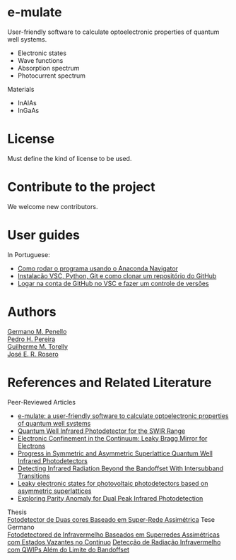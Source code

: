 # e-mulate
User-friendly software to calculate optoelectronic properties of quantum well systems.
- Electronic states
- Wave functions
- Absorption spectrum
- Photocurrent spectrum

Materials  
- InAlAs
- InGaAs


License
===
Must define the kind of license to be used.

Contribute to the project
===
We welcome new contributors.

User guides
===
In Portuguese:
 - [Como rodar o programa usando o Anaconda Navigator](https://youtu.be/bqjrZOjeDdw)
 - [Instalação VSC, Python, Git e como clonar um repositório do GitHub](https://www.youtube.com/watch?v=h8JMfAcHAA8)
 - [Logar na conta de GitHub no VSC e fazer um controle de versões](https://www.youtube.com/watch?v=zItRL5RWc14)

Authors
===
[Germano M. Penello](github.com/gpenello)  
[Pedro H. Pereira](github.com/PHPereira1)  
[Guilherme M. Torelly](github.com/gtorelly)  
[José E. R. Rosero](github.com/joseruiz1989)  

References and Related Literature
===
Peer-Reviewed Articles  
 - [e-mulate: a user-friendly software to calculate optoelectronic properties of quantum well systems](https://doi.org/10.1109/SBMicro50945.2021.9585740)
 - [Quantum Well Infrared Photodetector for the SWIR Range](https://doi.org/10.1007/978-981-13-9155-2_29)
 - [Electronic Confinement in the Continuum: Leaky Bragg Mirror for Electrons](https://doi.org/10.29292/jics.v15i1.109)
 - [Progress in Symmetric and Asymmetric Superlattice Quantum Well Infrared Photodetectors](https://doi.org/10.1002/andp.201800462)  
 - [Detecting Infrared Radiation Beyond the Bandoffset With Intersubband Transitions](https://doi.org/10.1109/LPT.2016.2554064)
 - [Leaky electronic states for photovoltaic photodetectors based on asymmetric superlattices](https://doi.org/10.1063/1.5006464)
 - [Exploring Parity Anomaly for Dual Peak Infrared Photodetection](https://doi.org/10.1109/JQE.2016.2623271)

Thesis  
[Fotodetector de Duas cores Baseado em Super-Rede Assimétrica](https://doi.org/10.17771/PUCRio.acad.49584)
Tese Germano  
[Fotodetectored de Infravermelho Baseados em Superredes Assimétricas com Estados Vazantes no Contínuo](https://doi.org/10.17771/PUCRio.acad.48004)
[Detecção de Radiação Infravermelho com QWIPs Além do Limite do Bandoffset](https://doi.org/10.17771/PUCRio.acad.27620)